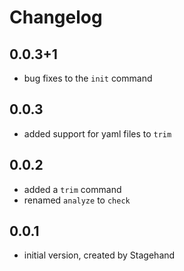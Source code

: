 # Changelog

## 0.0.3+1
- bug fixes to the `init` command

## 0.0.3
- added support for yaml files to `trim`

## 0.0.2
- added a `trim` command
- renamed `analyze` to `check`

## 0.0.1
- initial version, created by Stagehand
